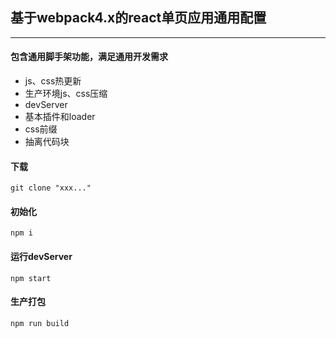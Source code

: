 ## 基于webpack4.x的react单页应用通用配置

---

#### 包含通用脚手架功能，满足通用开发需求
- js、css热更新
- 生产环境js、css压缩
- devServer
- 基本插件和loader
- css前缀
- 抽离代码块

#### 下载
```
git clone "xxx..."
```

#### 初始化
```
npm i
```

#### 运行devServer
```
npm start
```

#### 生产打包
```
npm run build
```